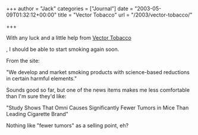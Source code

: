 +++
author = "Jack"
categories = ["Journal"]
date = "2003-05-09T01:32:12+00:00"
title = "Vector Tobacco"
url = "/2003/vector-tobacco/"

+++

With any luck and a little help from [Vector Tobacco][1]
  

  
, I should be able to start smoking again soon.
  
</p> 

From the site:
  
</p> 

"We develop and market smoking products with science-based reductions in certain harmful elements."
  
</p> 

Sounds good so far, but one of the news items makes me less comfortable than I'm sure they'd like:
  
</p> 

"Study Shows That Omni Causes Significantly Fewer Tumors in Mice Than Leading Cigarette Brand"
  
</p> 

Nothing like "fewer tumors" as a selling point, eh?</p>

 [1]: http://www.vectortobacco.com